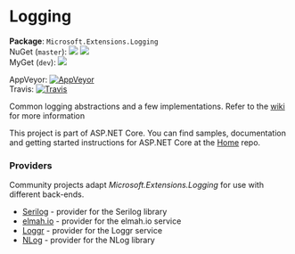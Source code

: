Logging
=======

**Package**: `Microsoft.Extensions.Logging`  
NuGet (`master`): [![](http://img.shields.io/nuget/v/Microsoft.Extensions.Logging.svg?style=flat-square)](http://www.nuget.org/packages/Microsoft.Extensions.Logging) [![](http://img.shields.io/nuget/dt/Microsoft.Extensions.Logging.svg?style=flat-square)](http://www.nuget.org/packages/Microsoft.Extensions.Logging)  
MyGet (`dev`): [![](http://img.shields.io/myget/aspnetvnext/v/Microsoft.Extensions.Logging.svg?style=flat-square)](https://www.myget.org/gallery/aspnetvnext)  

AppVeyor: [![AppVeyor](https://ci.appveyor.com/api/projects/status/i0hdtuq4m6pwfp2s/branch/dev?svg=true)](https://ci.appveyor.com/project/aspnetci/Logging/branch/dev)  
Travis:   [![Travis](https://travis-ci.org/aspnet/Logging.svg?branch=dev)](https://travis-ci.org/aspnet/Logging)

Common logging abstractions and a few implementations. Refer to the [wiki](https://github.com/aspnet/Logging/wiki) for more information

This project is part of ASP.NET Core. You can find samples, documentation and getting started instructions for ASP.NET Core at the [Home](https://github.com/aspnet/home) repo.

### Providers

Community projects adapt _Microsoft.Extensions.Logging_ for use with different back-ends.

 * [Serilog](https://github.com/serilog/serilog-framework-logging) - provider for the Serilog library
 * [elmah.io](https://github.com/elmahio/Elmah.Io.Framework.Logging) - provider for the elmah.io service
 * [Loggr](https://github.com/imobile3/Loggr.Extensions.Logging) - provider for the Loggr service
 * [NLog](https://github.com/NLog/NLog.Extensions.Logging) - provider for the NLog library
 

